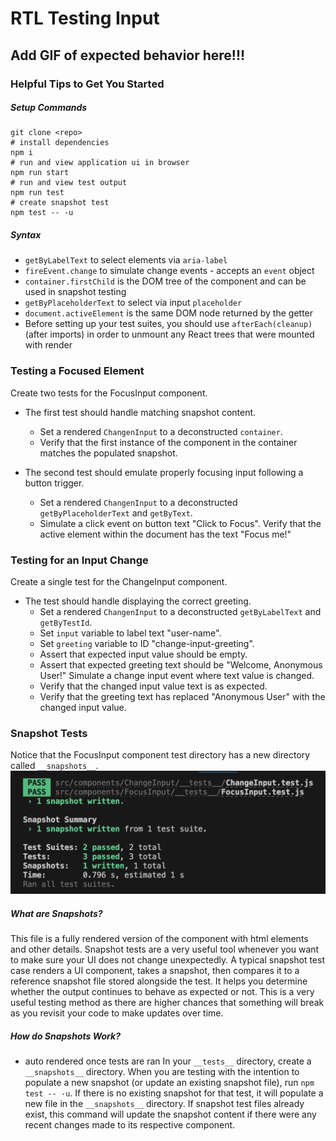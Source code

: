 # RTL Testing Input

## Add GIF of expected behavior here!!!

### Helpful Tips to Get You Started

##### Setup Commands
```
git clone <repo>
# install dependencies
npm i
# run and view application ui in browser
npm run start
# run and view test output 
npm run test
# create snapshot test
npm test -- -u
```

##### Syntax
- `getByLabelText` to select elements via `aria-label`
- `fireEvent.change` to simulate change events - accepts an `event` object
- `container.firstChild` is the DOM tree of the component and can be used in snapshot testing
- `getByPlaceholderText` to select via input `placeholder`
- `document.activeElement` is the same DOM node returned by the getter
- Before setting up your test suites, you should use `afterEach(cleanup)` (after imports) in order to unmount any React trees that were mounted with render

### Testing a Focused Element
Create two tests for the FocusInput component.

- The first test should handle matching snapshot content. 
  - Set a rendered `ChangenInput` to a deconstructed `container`. 
  - Verify that the first instance of the component in the container matches the populated snapshot.

- The second test should emulate properly focusing input following a button trigger. 
  - Set a rendered `ChangenInput` to a deconstructed `getByPlaceholderText` and `getByText`.
  - Simulate a click event on button text "Click to Focus". Verify that the active element within the document has the text "Focus me!"

### Testing for an Input Change
Create a single test for the ChangeInput component. 

- The test should handle displaying the correct greeting. 
  - Set a rendered `ChangenInput` to a deconstructed `getByLabelText` and `getByTestId`.
  - Set `input` variable to label text "user-name".
  - Set `greeting` variable to ID "change-input-greeting". 
  - Assert that expected input value should be empty. 
  - Assert that expected greeting text should be "Welcome, Anonymous User!" Simulate a change input event where text value is changed. 
  - Verify that the changed input value text is as expected. 
  - Verify that the greeting text has replaced "Anonymous User" with the changed input value.

### Snapshot Tests
Notice that the FocusInput component test directory has a new directory called `__snapshots__`.
![Snapshot Creation Screenshot](./src/snapshot_creation_screenshot.png)

##### What are Snapshots?
This file is a fully rendered version of the component with html elements and other details. Snapshot tests are a very useful tool whenever you want to make sure your UI does not change unexpectedly. A typical snapshot test case renders a UI component, takes a snapshot, then compares it to a reference snapshot file stored alongside the test. It helps you determine whether the output continues to behave as expected or not. This is a very useful testing method as there are higher chances that something will break as you revisit your code to make updates over time.

##### How do Snapshots Work?
- auto rendered once tests are ran
In your `__tests__` directory, create a `__snapshots__` directory. When you are testing with the intention to populate a new snapshot (or update an existing snapshot file), run `npm test -- -u`. If there is no existing snapshot for that test, it will populate a new file in the `__snapshots__` directory. If snapshot test files already exist, this command will update the snapshot content if there were any recent changes made to its respective component.

